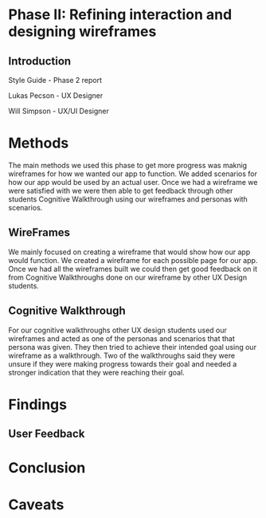 # Phase II: Refining interaction and designing wireframes

## Introduction
Style Guide - Phase 2 report

Lukas Pecson - UX Designer

Will Simpson - UX/UI Designer

# Methods
The main methods we used this phase to get more progress was maknig wireframes for how we wanted our app to function.
We added scenarios for how our app would be used by an actual user. Once we had a wireframe we were satisfied with we were then 
able to get feedback through other students Cognitive Walkthrough using our wireframes and personas with scenarios.

## WireFrames
We mainly focused on creating a wireframe that would show how our app would function. We created a wireframe for each possible page for our app.
Once we had all the wireframes built we could then get good feedback on it from Cognitive Walkthroughs done on our wireframe by other UX Design students.

## Cognitive Walkthrough
For our cognitive walkthroughs other UX design students used our wireframes and acted as one of the personas and scenarios that that persona was given. They then tried to achieve their intended goal using our wireframe as a walkthrough. Two of the walkthroughs said they were unsure if they were making progress towards their goal and needed a stronger indication that they were reaching their goal.

# Findings

## User Feedback

# Conclusion

# Caveats
